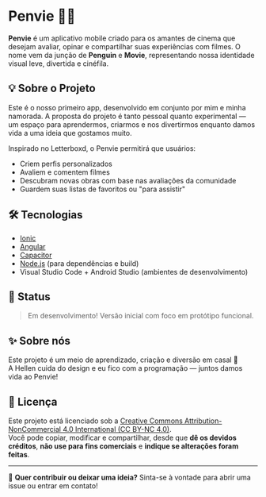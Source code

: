# Penvie 🎥🐧

**Penvie** é um aplicativo mobile criado para os amantes de cinema que desejam avaliar, opinar e compartilhar suas experiências com filmes. O nome vem da junção de **Penguin** e **Movie**, representando nossa identidade visual leve, divertida e cinéfila.

## 💡 Sobre o Projeto

Este é o nosso primeiro app, desenvolvido em conjunto por mim e minha namorada. A proposta do projeto é tanto pessoal quanto experimental — um espaço para aprendermos, criarmos e nos divertirmos enquanto damos vida a uma ideia que gostamos muito.

Inspirado no Letterboxd, o Penvie permitirá que usuários:

- Criem perfis personalizados
- Avaliem e comentem filmes
- Descubram novas obras com base nas avaliações da comunidade
- Guardem suas listas de favoritos ou "para assistir"

## 🛠️ Tecnologias

- [Ionic](https://ionicframework.com/)
- [Angular](https://angular.io/)
- [Capacitor](https://capacitorjs.com/)
- [Node.js](https://nodejs.org/) (para dependências e build)
- Visual Studio Code + Android Studio (ambientes de desenvolvimento)

## 🚧 Status

> Em desenvolvimento! Versão inicial com foco em protótipo funcional.

## ✨ Sobre nós

Este projeto é um meio de aprendizado, criação e diversão em casal 💙  
A Hellen cuida do design e eu fico com a programação — juntos damos vida ao Penvie!

## 📄 Licença

Este projeto está licenciado sob a [Creative Commons Attribution-NonCommercial 4.0 International (CC BY-NC 4.0)](https://creativecommons.org/licenses/by-nc/4.0/).  
Você pode copiar, modificar e compartilhar, desde que **dê os devidos créditos**, **não use para fins comerciais** e **indique se alterações foram feitas**.

---

📌 **Quer contribuir ou deixar uma ideia?** Sinta-se à vontade para abrir uma issue ou entrar em contato!
